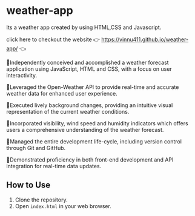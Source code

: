 # weather-app

Its a weather app created by using HTML,CSS and Javascript.

click here to checkout the website   👉 https://vinnu411.github.io/weather-app/ 👈



 🌟Independently conceived and accomplished a weather forecast application using JavaScript, HTML and CSS, with a focus on user interactivity.

🌟Leveraged the Open-Weather API to provide real-time and accurate weather data for enhanced user experience.

🌟Executed lively background changes, providing an intuitive visual representation of the current weather conditions.

🌟Incorporated visibility, wind speed and humidity indicators which offers users a comprehensive understanding of the weather forecast.

🌟Managed the entire development life-cycle, including version control through Git and GitHub.

🌟Demonstrated proficiency in both front-end development and API integration for real-time data updates.

## How to Use

1. Clone the repository.
2. Open `index.html` in your web browser.
